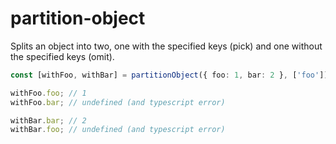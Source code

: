 # partition-object

Splits an object into two, one with the specified keys (pick) and one without the specified keys (omit).

```typescript
const [withFoo, withBar] = partitionObject({ foo: 1, bar: 2 }, ['foo']);

withFoo.foo; // 1
withFoo.bar; // undefined (and typescript error)

withBar.bar; // 2
withBar.foo; // undefined (and typescript error)
```
